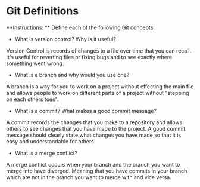 # Git Definitions

**Instructions: ** Define each of the following Git concepts.

* What is version control?  Why is it useful? 

Version Control is records of changes to a file over time that you can recall. It's useful for reverting files or fixing bugs and to see exactly where something went wrong.

* What is a branch and why would you use one?

A branch is a way for you to work on a project without effecting the main file and allows people to work on different parts of a project without "stepping on each others toes".

* What is a commit? What makes a good commit message?

A commit records the changes that you make to a repository and allows others to see changes that you have made to the project. A good commit message should clearly state what changes you have made so that it is easy and understandable for others.

* What is a merge conflict?

A merge conflict occurs when your branch and the branch you want to merge into have diverged. Meaning that you have commits in your branch which are not in the branch you want to merge with and vice versa.